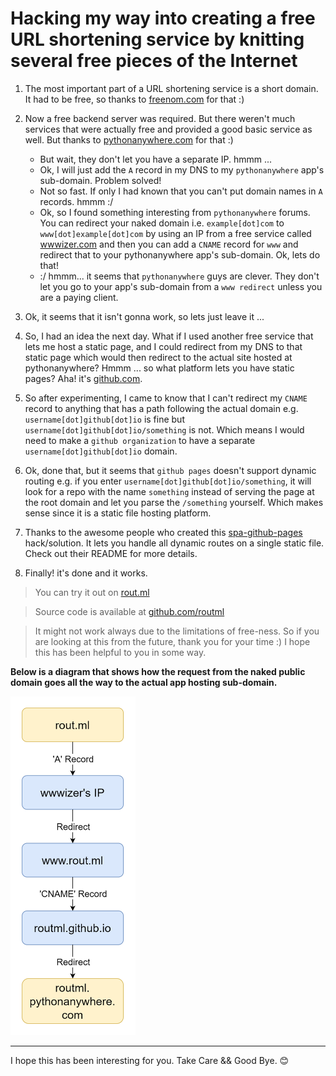 # Hacking my way into creating a free URL shortening service by knitting several free pieces of the Internet

1. The most important part of a URL shortening service is a short domain. It had to be free, so thanks to [freenom.com](freenom.com) for that :)

2. Now a free backend server was required. But there weren't much services that were actually free and provided a good basic service as well. But thanks to [pythonanywhere.com](https://www.pythonanywhere.com/) for that :)
	- But wait, they don't let you have a separate IP. hmmm ...
	- Ok, I will just add the `A` record in my DNS to my `pythonanywhere` app's sub-domain. Problem solved!
	- Not so fast. If only I had known that you can't put domain names in `A` records. hmmm :/
	- Ok, so I found something interesting from `pythonanywhere` forums. You can redirect your naked domain i.e. `example[dot]com` to `www[dot]example[dot]com` by using an IP from a free service called [wwwizer.com](http://wwwizer.com/naked-domain-redirect) and then you can add a `CNAME` record for `www` and redirect that to your pythonanywhere app's sub-domain. Ok, lets do that!
	- :/ hmmm... it seems that `pythonanywhere` guys are clever. They don't let you go to your app's sub-domain from a `www redirect` unless you are a paying client.

3. Ok, it seems that it isn't gonna work, so lets just leave it ...

4. So, I had an idea the next day. What if I used another free service that lets me host a static page, and I could redirect from my DNS to that static page which would then redirect to the actual site hosted at pythonanywhere? Hmmm ... so what platform lets you have static pages? Aha! it's [github.com](https://github.com/).

5. So after experimenting, I came to know that I can't redirect my `CNAME` record to anything that has a path following the actual domain e.g. `username[dot]github[dot]io` is fine but `username[dot]github[dot]io/something` is not. Which means I would need to make a `github organization` to have a separate `username[dot]github[dot]io` domain.

6. Ok, done that, but it seems that `github pages` doesn't support dynamic routing e.g. if you enter `username[dot]github[dot]io/something`, it will look for a repo with the name `something` instead  of serving the page at the root domain and let you parse the `/something` yourself. Which makes sense since it is a static file hosting platform.

7. Thanks to the awesome people who created this [spa-github-pages](https://github.com/rafgraph/spa-github-pages) hack/solution. It lets you handle all dynamic routes on a single static file. Check out their README for more details.

8. Finally! it's done and it works.

> You can try it out on [rout.ml](http://rout.ml)

> Source code is available at [github.com/routml](https://github.com/routml)

> It might not work always due to the limitations of free-ness. So if you are looking at this from the future, thank you for your time :) I hope this has been helpful to you in some way.

**Below is a diagram that shows how the request from the naked public domain goes all the way to the actual app hosting  sub-domain.**

<img src="https://raw.githubusercontent.com/routml/routml-about/main/explanation_diagram.png" width="200px" />

---

I hope this has been interesting for you.
Take Care && Good Bye. 😊
